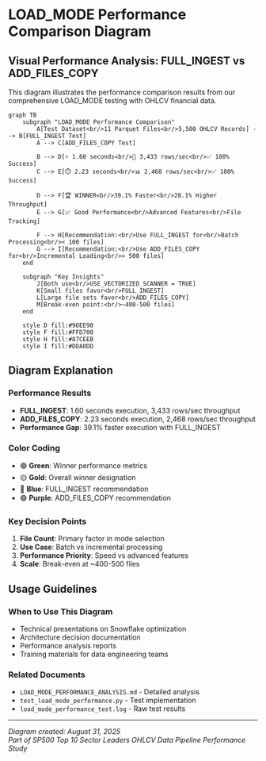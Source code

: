 # LOAD_MODE Performance Comparison Diagram

## Visual Performance Analysis: FULL_INGEST vs ADD_FILES_COPY

This diagram illustrates the performance comparison results from our comprehensive LOAD_MODE testing with OHLCV financial data.

```mermaid
graph TB
    subgraph "LOAD_MODE Performance Comparison"
        A[Test Dataset<br/>11 Parquet Files<br/>5,500 OHLCV Records] --> B[FULL_INGEST Test]
        A --> C[ADD_FILES_COPY Test]
        
        B --> D[⚡ 1.60 seconds<br/>🚀 3,433 rows/sec<br/>✅ 100% Success]
        C --> E[⏱️ 2.23 seconds<br/>📊 2,468 rows/sec<br/>✅ 100% Success]
        
        D --> F[🏆 WINNER<br/>39.1% Faster<br/>28.1% Higher Throughput]
        E --> G[📈 Good Performance<br/>Advanced Features<br/>File Tracking]
        
        F --> H[Recommendation:<br/>Use FULL_INGEST for<br/>Batch Processing<br/>< 100 files]
        G --> I[Recommendation:<br/>Use ADD_FILES_COPY for<br/>Incremental Loading<br/>> 500 files]
    end
    
    subgraph "Key Insights"
        J[Both use<br/>USE_VECTORIZED_SCANNER = TRUE]
        K[Small files favor<br/>FULL_INGEST]
        L[Large file sets favor<br/>ADD_FILES_COPY]
        M[Break-even point:<br/>~400-500 files]
    end
    
    style D fill:#90EE90
    style F fill:#FFD700
    style H fill:#87CEEB
    style I fill:#DDA0DD
```

## Diagram Explanation

### Performance Results
- **FULL_INGEST**: 1.60 seconds execution, 3,433 rows/sec throughput
- **ADD_FILES_COPY**: 2.23 seconds execution, 2,468 rows/sec throughput
- **Performance Gap**: 39.1% faster execution with FULL_INGEST

### Color Coding
- 🟢 **Green**: Winner performance metrics
- 🟡 **Gold**: Overall winner designation
- 🔵 **Blue**: FULL_INGEST recommendation
- 🟣 **Purple**: ADD_FILES_COPY recommendation

### Key Decision Points
1. **File Count**: Primary factor in mode selection
2. **Use Case**: Batch vs incremental processing
3. **Performance Priority**: Speed vs advanced features
4. **Scale**: Break-even at ~400-500 files

## Usage Guidelines

### When to Use This Diagram
- Technical presentations on Snowflake optimization
- Architecture decision documentation
- Performance analysis reports
- Training materials for data engineering teams

### Related Documents
- `LOAD_MODE_PERFORMANCE_ANALYSIS.md` - Detailed analysis
- `test_load_mode_performance.py` - Test implementation
- `load_mode_performance_test.log` - Raw test results

---

*Diagram created: August 31, 2025*  
*Part of SP500 Top 10 Sector Leaders OHLCV Data Pipeline Performance Study*
